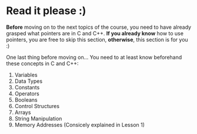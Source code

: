 # Read it please :)

**Before** moving on to the next topics of the course, you need to have already grasped what pointers are in C and C++. **If you already know** how to use pointers, you are free to skip this section, **otherwise**, this section is for you :)

One last thing before moving on... You need to at least know beforehand these concepts in C and C++:

1. Variables
3. Data Types
4. Constants
5. Operators
6. Booleans
7. Control Structures
8. Arrays
9. String Manipulation
10. Memory Addresses (Consicely explained in Lesson 1)
